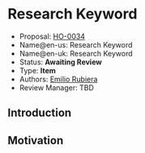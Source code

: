 # Research Keyword

* Proposal: [HO-0034](0034-research-keyword.md)
* Name@en-us: Research Keyword
* Name@en-uk: Research Keyword
* Status: **Awaiting Review**
* Type: **Item**
* Authors: [Emilio Rubiera](https://github.com/spitxa)
* Review Manager: TBD

## Introduction



## Motivation
